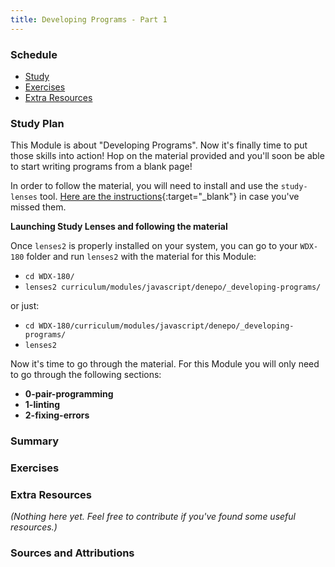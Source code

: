 ```yaml
---
title: Developing Programs - Part 1
---
```


### Schedule

  - [Study](#study-plan-NN)
  - [Exercises](#exercises-NN)
  - [Extra Resources](#extra-resources-NN)

### Study Plan

  This Module is about "Developing Programs". Now it's finally time to put those skills into action! Hop on the material provided and you'll soon be able to start writing programs from a blank page!

  In order to follow the material, you will need to install and use the `study-lenses` tool. [Here are the instructions](https://in-tech-gration.github.io/WDX-180/curriculum/modules/javascript/denepo/setting-up-study-lenses/){:target="_blank"} in case you've missed them.

  **Launching Study Lenses and following the material**

  Once `lenses2` is properly installed on your system, you can go to your `WDX-180` folder and run `lenses2` with the material for this Module:

  - `cd WDX-180/`
  - `lenses2 curriculum/modules/javascript/denepo/_developing-programs/`

  or just:

  - `cd WDX-180/curriculum/modules/javascript/denepo/_developing-programs/`
  - `lenses2`

  Now it's time to go through the material. For this Module you will only need to go through the following sections:

  - **0-pair-programming**
  - **1-linting**
  - **2-fixing-errors**

### Summary

### Exercises

  <!-- SGEN:META:PROGRESS:task=Explore the '0-pair-programming' section of 'Developing Programs' -->

  <!-- SGEN:META:PROGRESS:task=Explore the '1-linting' section of 'Developing Programs' -->

  <!-- SGEN:META:PROGRESS:task=Explore the '2-fixing-errors' section of 'Developing Programs' -->

### Extra Resources

  _(Nothing here yet. Feel free to contribute if you've found some useful resources.)_

### Sources and Attributions